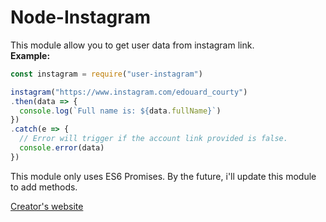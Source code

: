 # Node-Instagram
This module allow you to get user data from instagram link.  
<b>Example:</b>
```js
const instagram = require("user-instagram")

instagram("https://www.instagram.com/edouard_courty")
.then(data => {
  console.log(`Full name is: ${data.fullName}`)
})
.catch(e => {
  // Error will trigger if the account link provided is false.
  console.error(data)
})
```

This module only uses ES6 Promises.
By the future, i'll update this module to add methods.

[Creator's website](https://edouard-courty.fr)